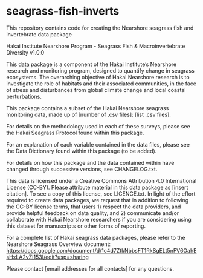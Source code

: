 # seagrass-fish-inverts
This repository contains code for creating the Nearshore seagrass fish and invertebrate data package


Hakai Institute Nearshore Program - Seagrass Fish & Macroinvertebrate Diversity v1.0.0

This data package is a component of the Hakai Institute’s Nearshore research and monitoring program, designed to quantify change in seagrass ecosystems. The overarching objective of Hakai Nearshore research is to investigate the role of habitats and their associated communities, in the face of stress and disturbances from global climate change and local coastal perturbations.

This package contains a subset of the Hakai Nearshore seagrass monitoring data, made up of [number of .csv files]: [list .csv files]. 

For details on the methodology used in each of these surveys, please see the Hakai Seagrass Protocol found within this package.

For an explanation of each variable contained in the data files, please see the Data Dictionary found within this package (to be added).

For details on how this package and the data contained within have changed through successive versions, see CHANGELOG.txt. 

This data is licensed under a Creative Commons Attribution 4.0 International License (CC-BY). Please attribute material in this data package as [insert citation]. To see a copy of this license, see LICENCE.txt. In light of the effort required to create data packages, we request that in addition to following the CC-BY license terms, that users 1) respect the data providers, and provide helpful feedback on data quality, and 2) communicate and/or collaborate with Hakai Nearshore researchers if you are considering using this dataset for manuscripts or other forms of reporting. 

For a complete list of Hakai seagrass data packages, please refer to the Nearshore Seagrass Overview document: https://docs.google.com/document/d/1c4d7ZtkNbbsFT1RkSgELt5nFV6OahEsHxLA2vZI153I/edit?usp=sharing

Please contact [email addresses for all contacts] for any questions.
